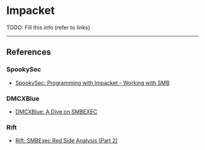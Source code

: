 # Impacket

TODO: Fill this info (refer to links)

---
## References

### SpookySec

- [SpookySec: Programming with Impacket - Working with SMB](https://blog.spookysec.net/Programming-with-Impacket.md/)

### DMCXBlue

- [DMCXBlue: A Dive on SMBEXEC](https://dmcxblue.net/2021/02/20/a-dive-on-smbexec/)

### Rift

- [Rift: SMBExec Red Side Analysis (Part 2)](https://rift.stacktitan.com/smbexec_part2/)